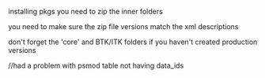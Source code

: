 
installing pkgs you need to zip the inner folders

you need to make sure the zip file versions match the xml descriptions

don't forget the 'core' and BTK/ITK folders if you haven't created production versions

//had a problem with psmod table not having data_ids